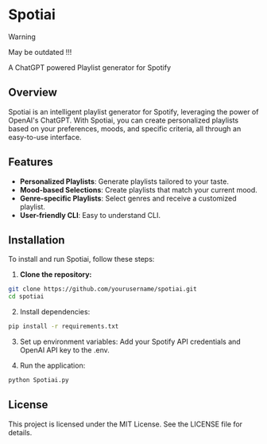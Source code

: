 # Spotiai

> [!WARNING]  
> May be outdated !!!

A ChatGPT powered Playlist generator for Spotify

## Overview
Spotiai is an intelligent playlist generator for Spotify, leveraging the power of OpenAI's ChatGPT. With Spotiai, you can create personalized playlists based on your preferences, moods, and specific criteria, all through an easy-to-use interface.

## Features
- **Personalized Playlists**: Generate playlists tailored to your taste.
- **Mood-based Selections**: Create playlists that match your current mood.
- **Genre-specific Playlists**: Select genres and receive a customized playlist.
- **User-friendly CLI**: Easy to understand CLI.

## Installation
To install and run Spotiai, follow these steps:

1. **Clone the repository:**
```bash
git clone https://github.com/yourusername/spotiai.git
cd spotiai
```
2. Install dependencies:

```bash
pip install -r requirements.txt
```

3. Set up environment variables:
Add your Spotify API credentials and OpenAI API key to the .env.

4. Run the application:
```bash
python Spotiai.py
```

## License

This project is licensed under the MIT License. See the LICENSE file for details.
